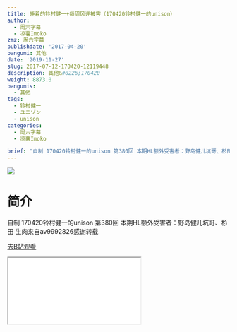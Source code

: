 ```yaml
---
title: 睡着的铃村健一+每周风评被害（170420铃村健一的unison）
author:
  - 周六字幕
  - 凉薯Imoko
zmz: 周六字幕
publishdate: '2017-04-20'
bangumi: 其他
date: '2019-11-27'
slug: 2017-07-12-170420-12119448
description: 其他&#8226;170420
weight: 8873.0
bangumis:
  - 其他
tags:
  - 铃村健一
  - ユニゾン
  - unison
categories:
  - 周六字幕
  - 凉薯Imoko

brief: "自制 170420铃村健一的unison 第380回 本期HL额外受害者：野岛健儿坑哥、杉田 生肉来自av9992826感谢转载"
---
```

![](https://raw.githubusercontent.com/tcgriffith/owaraisite/master/static/tmpimg/c7cf4bb7620f1633bb425d8396625fb06feff0a0.jpg.480.jpg)
# 简介  
自制 170420铃村健一的unison 第380回
本期HL额外受害者：野岛健儿坑哥、杉田
生肉来自av9992826感谢转载  

[去B站观看](https://www.bilibili.com/video/av12119448/)
<div class ="resp-container"><iframe class="testiframe" src="//player.bilibili.com/player.html?aid=12119448"", scrolling="no", allowfullscreen="true" > </iframe></div> 
